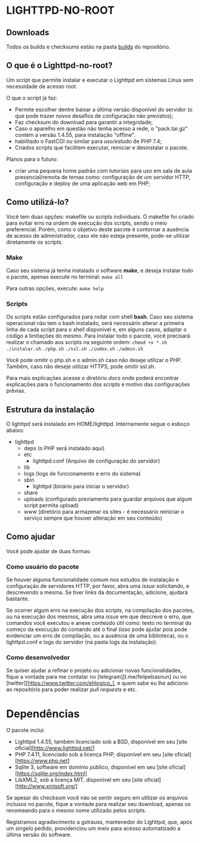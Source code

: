 # LIGHTTPD-NO-ROOT
## Downloads
Todos os builds e checksums estão na pasta [builds](https://github.com/felipebastos/lighttpd-no-root/releases) do repositório.

## O que é o Lighttpd-no-root?
Um script que permite instalar e executar o Lighttpd em sistemas Linux sem necessidade de acesso root.

O que o script já faz:
- Permite escolher dentre baixar a última versão disponível do servidor (o que pode trazer novos desafios de configuração não previstos);
- Faz checksum do download para garantir a integridade;
- Caso o aparelho em questão não tenha acesso a rede, o "pack.tar.gz" contém a versão 1.4.55, para instalação "offline".
- habilitado o FastCGI ou similar para uso/estudo de PHP 7.4;
- Criados scripts que facilitem executar, reiniciar e desinstalar o pacote.

Planos para o futuro:
- criar uma pequena home padrão com tutoriais para uso em sala de aula presencial/remota de temas como: configuração de um servidor HTTP, configuração e deploy de uma aplicação web em PHP;

## Como utilizá-lo?
Você tem duas opções: makefile ou scripts individuais. O makefile foi criado para evitar erro na ordem de execução dos scripts, sendo o meio preferencial. Porém, como o objetivo deste pacote é contornar a ausência de acesso de administrador, caso ele não esteja presente, pode-se utilizar diretamente os scripts.

### Make
Caso seu sistema já tenha instalado o software **make**, e deseja instalar todo o pacote, apenas execute no terminal:
`make all`

Para outras opções, execute:
`make help`

### Scripts
Os scripts estão configurados para rodar com shell **bash**. Caso seu sistema operacional não tem o bash instalado, será necessário alterar a primeira linha de cada script para o shell disponível e, em alguns casos, adaptar o código a limitações do mesmo.
Para instalar todo o pacote, você precisará realizar o chamado aos scripts na seguinte ordem:
`chmod +x *.sh`
`./instalar.sh`
`./php.sh`
`./ssl.sh`
`./index.sh`
`./admin.sh`

Você pode omitir o php.sh e o admin.sh caso não deseje utilizar o PHP. Também, caso não deseje utilizar HTTPS, pode omitir ssl.sh.

Para mais explicações acesse o diretório *docs* onde poderá encontrar explicações para o funcionamento dos scripts e motivo das configurações prévias.

## Estrutura da instalação
O lighttpd será instalado em HOME/lighttpd.
Internamente segue o esboço abaixo:
- lighttpd
  - deps (o PHP será instalado aqui)
  - etc
    - lighttpd.conf (Arquivo de configuração do servidor)
  - lib
  - logs (logs de funcionamento e erro do sistema)
  - sbin
    - lighttpd (binário para iniciar o servidor)
  - share
  - uploads (configurado previamente para guardar arquivos que algum script permita upload)
  - www (diretório para armazenar os sites - é necessário reiniciar o serviço sempre que houver alteração em seu conteúdo)

## Como ajudar
Você pode ajudar de duas formas:

### Como usuário do pacote
Se houver alguma funcionalidade comum nos estudos de instalação e configuração de servidores HTTP, por favor, abra uma *issue* solicitando, e descrevendo a mesma. Se tiver links da documentação, adicione, ajudará bastante.

Se ocorrer algum erro na execução dos scripts, na compilação dos pacotes, ou na execução dos mesmos, abra uma *issue* em que descreve o erro, que comandos você executou e anexe conteúdo útil como: texto no terminal do começo da execução do comando até o final (isso pode ajudar pois pode evidenciar um erro de compilação, ou a ausência de uma biblioteca), ou o lighttpd.conf e logs do servidor (na pasta logs da instalação).

### Como desenvolvedor
Se quiser ajudar a refinar o projeto ou adicionar novas funcionalidades, fique a vontade para me contatar no [telegram][t.me/felipebasnun] ou no [twitter][https://www.twitter.com/ehlogico_], e quem sabe eu lhe adiciono ao repositório para poder realizar *pull requests* e etc.

# Dependências
O pacote inclui:
  - Lighttpd 1.4.55, também licenciado sob a BSD, disponível  em seu [site oficial][http://www.lighttpd.net/]
  - PHP 7.4.11, licenciado sob a licença PHP, disponível em seu [site oficial][https://www.php.net]
  - Sqlite 3, software em domínio público, disponível em seu [site oficial][https://sqlite.org/index.html]
  - LibXML2, sob a licença MIT, disponível em seu [site oficial][http://www.xmlsoft.org/]

Se apesar do checksum você não se sentir seguro em utilizar os arquivos inclusos no pacote, fique a vontade para realizar seu download, apenas os renomeando para o mesmo nome utilizado pelos scripts.

Registramos agradecimento a gstrauss, mantenedor do Lighttpd, que, após um singelo pedido, providenciou um meio para acesso automatizado a última versão do software.

